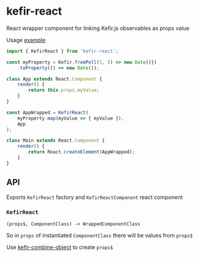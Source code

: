 kefir-react
===

React wrapper component for linking Kefir.js observables as props value

Usage [example](https://github.com/iofjuupasli/kefir-react-example)

```js
import { KefirReact } from 'kefir-react';

const myProperty = Kefir.fromPoll(1, () => new Date()})
    .toProperty(() => new Date());

class App extends React.Component {
    render() {
        return this.props.myValue;
    }
}

const AppWrapped = KefirReact(
    myProperty.map(myValue => { myValue }),
    App
);

class Main extends React.Component {
    render() {
        return React.createElement(AppWrapped);
    }
}
```

API
---
Exports `KefirReact` factory and `KefirReactComponent` react component

### `KefirReact`

```
(props$, ComponentClass) -> WrappedComponentClass
```

So in `props` of instantiated `ComponentClass` there will be values from `props$`

Use [kefir-combine-object](https://github.com/iofjuupasli/kefir-combine-object) to create `props$`
